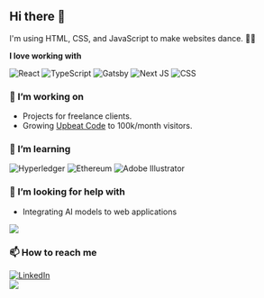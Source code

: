 ## Hi there 👋

I'm using HTML, CSS, and JavaScript to make websites dance. 🕺🏽

**I love working with**

<div display="flex">
  <img src="https://img.shields.io/badge/react-%2320232a.svg?style=for-the-badge&logo=react&logoColor=%2361DAFB" alt="React"/>
  <img src="https://img.shields.io/badge/typescript-%23007ACC.svg?style=for-the-badge&logo=typescript&logoColor=white" alt="TypeScript"/>
  <img src="https://img.shields.io/badge/Gatsby-%23663399.svg?style=for-the-badge&logo=gatsby&logoColor=white" alt="Gatsby"/>
  <img src="https://img.shields.io/badge/Next-black?style=for-the-badge&logo=next.js&logoColor=white" alt="Next JS"/>
  <img src="https://img.shields.io/badge/css3-%231572B6.svg?style=for-the-badge&logo=css3&logoColor=white" alt="CSS"/>
</div>

### 🔭 I’m working on

- Projects for freelance clients.
- Growing [Upbeat Code](https://www.upbeatcode.com) to 100k/month visitors.

### 🌱 I’m learning

<div display="flex">
  <img src="https://img.shields.io/badge/hyperledger-2F3134?style=for-the-badge&logo=hyperledger&logoColor=white" alt="Hyperledger"/>
  <img src="https://img.shields.io/badge/Ethereum-3C3C3D?style=for-the-badge&logo=Ethereum&logoColor=white" alt="Ethereum"/>
  <img src="https://img.shields.io/badge/adobe%20illustrator-%23FF9A00.svg?style=for-the-badge&logo=adobe%20illustrator&logoColor=white" alt="Adobe Illustrator"/>
</div>

### 🤔 I’m looking for help with

- Integrating AI models to web applications




<a href=&quothttps://github.com/ghost1372&quot>
<img align=&quotcenter&quot src=&quothttps://github-readme-stats.vercel.app/api/top-langs/?username=ghost1372&quot />
</a>


### 📫 How to reach me

<div display="flex">
  <a href="https://www.linkedin.com/in/codewithbernard/">
    <img src="https://img.shields.io/badge/linkedin-%230077B5.svg?style=for-the-badge&logo=linkedin&logoColor=white" alt="LinkedIn"/>
  </a>
 
</div>

<a href="https://github.com/ghost1372">
  <img align="center" src="https://github-readme-stats.vercel.app/api/top-langs/?username=ghost1372&theme=radical" />
</a>





